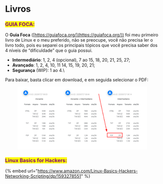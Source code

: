 # Livros

### <mark style="color:purple;">GUIA FOCA:</mark>

O **Guia Foca** ([https://guiafoca.org/](https://guiafoca.org/)) foi meu primeiro livro de Linux e o meu preferido, não se preocupe, você não precisa ler o livro todo, pois eu separei os principais tópicos que você precisa saber dos 4 níveis de “dificuldade” que o guia possui.&#x20;

* **Intermediário**: 1, 2, 4 (opcional), 7 ao 15, 18, 20, 21, 25, 27;&#x20;
* **Avançado**: 1, 2, 4, 10, 11 14, 15, 19, 20, 21;
* **Segurança** (WIP): 1 ao 4.\


Para baixar, basta clicar em download, e em seguida selecionar o PDF:

<figure><img src="../../.gitbook/assets/image (2) (1).png" alt=""><figcaption></figcaption></figure>

### <mark style="color:purple;">Linux Basics for Hackers:</mark>

{% embed url="https://www.amazon.com/Linux-Basics-Hackers-Networking-Scripting/dp/1593278551" %}

